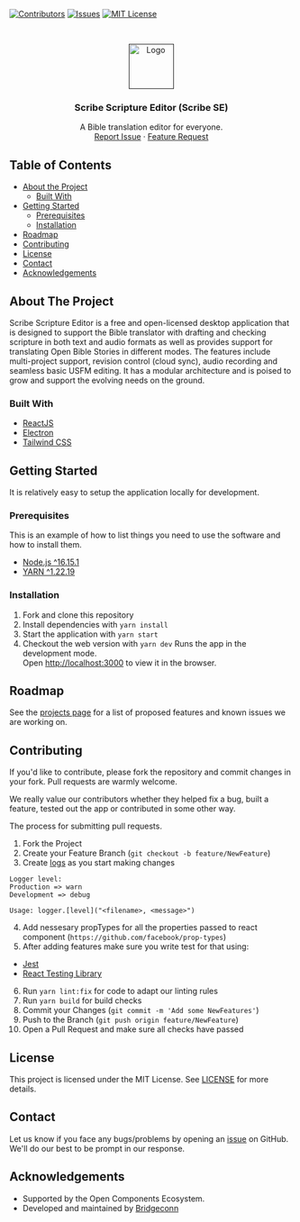 <!-- PROJECT SHIELDS -->

[![Contributors][contributors-shield]][contributors-url]
[![Issues][issues-shield]][issues-url]
[![MIT License][license-shield]][license-url]

<!-- PROJECT LOGO -->
<br />
<p align="center">
  <a href="">
    <img src="https://github.com/bible-technology/scribe-scripture-editor/blob/development/styles/scribe-logo.png" alt="Logo" width="80" height="80">
  </a>

  <h3 align="center">Scribe Scripture Editor (Scribe SE)</h3>

  <p align="center">
    A Bible translation editor for everyone.
    <br />
    <a href="https://github.com/bible-technology/scribe-scripture-editor/issues">Report Issue</a>
    ·
    <a href="https://github.com/bible-technology/scribe-scripture-editor/issues">Feature Request</a>
  </p>
</p>

<!-- TABLE OF CONTENTS -->

## Table of Contents

-   [About the Project](#about-the-project)
    -   [Built With](#built-with)
-   [Getting Started](#getting-started)
    -   [Prerequisites](#prerequisites)
    -   [Installation](#installation)
-   [Roadmap](#roadmap)
-   [Contributing](#contributing)
-   [License](#license)
-   [Contact](#contact)
-   [Acknowledgements](#acknowledgements)

<!-- ABOUT THE PROJECT -->

## About The Project

Scribe Scripture Editor is a free and open-licensed desktop application that is designed to support the Bible translator with drafting and checking scripture in both text and audio formats as well as provides support for translating Open Bible Stories in different modes. The features include multi-project support, revision control (cloud sync), audio recording and seamless basic USFM editing. It has a modular architecture and is poised to grow and support the evolving needs on the ground.

### Built With

-   [ReactJS](https://reactjs.org/)
-   [Electron](https://www.electronjs.org/)
-   [Tailwind CSS](https://tailwindcss.com/)

<!-- GETTING STARTED -->

## Getting Started

It is relatively easy to setup the application locally for development.

### Prerequisites

This is an example of how to list things you need to use the software and how to install them.

-   [Node.js ^16.15.1](https://nodejs.org/en/)
-   [YARN ^1.22.19](https://yarnpkg.com/getting-started)

### Installation

1. Fork and clone this repository
2. Install dependencies with `yarn install`
3. Start the application with `yarn start`
4. Checkout the web version with `yarn dev`
   Runs the app in the development mode.<br>
   Open [http://localhost:3000](http://localhost:3000) to view it in the browser.

<!-- ROADMAP -->

## Roadmap

See the [projects page](https://github.com/orgs/bible-technology/projects/1/views/1) for a list of proposed features and known issues we are working on.

<!-- CONTRIBUTING -->

## Contributing

If you'd like to contribute, please fork the repository and commit changes in your fork. Pull requests are warmly welcome.

We really value our contributors whether they helped fix a bug, built a feature, tested out the app or contributed in some other way.

The process for submitting pull requests.

1. Fork the Project
2. Create your Feature Branch (`git checkout -b feature/NewFeature`)
3. Create [logs](https://github.com/winstonjs/winston#readme) as you start making changes

```
Logger level:
Production => warn
Development => debug
```

```
Usage: logger.[level]("<filename>, <message>")
```

4. Add nessesary propTypes for all the properties passed to react component (`https://github.com/facebook/prop-types`)
5. After adding features make sure you write test for that using:

-   [Jest](https://testing-library.com/docs/react-testing-library/intro)
-   [React Testing Library](https://jestjs.io/docs/en/getting-started)

6. Run `yarn lint:fix` for code to adapt our linting rules
7. Run `yarn build` for build checks
8. Commit your Changes (`git commit -m 'Add some NewFeatures'`)
9. Push to the Branch (`git push origin feature/NewFeature`)
10. Open a Pull Request and make sure all checks have passed

<!-- LICENSE -->

## License

This project is licensed under the MIT License. See [LICENSE](https://github.com/bible-technology/scribe-scripture-editor/blob/development/LICENSE) for more details.

<!-- CONTACT -->

## Contact

Let us know if you face any bugs/problems by opening an [issue](https://github.com/bible-technology/scribe-scripture-editor/issues) on GitHub. We'll do our best to be prompt in our response.

<!-- ACKNOWLEDGEMENTS -->

## Acknowledgements
- Supported by the Open Components Ecosystem.
- Developed and maintained by [Bridgeconn](https://bridgeconn.com/)

<!-- MARKDOWN LINKS & IMAGES -->
<!-- https://www.markdownguide.org/basic-syntax/#reference-style-links -->

[contributors-shield]: https://img.shields.io/github/contributors/bible-technology/scribe-scripture-editor.svg?style=flat-square
[contributors-url]: https://github.com/bible-technology/scribe-scripture-editor/graphs/contributors
[issues-shield]: https://img.shields.io/github/contributors/bible-technology/scribe-scripture-editor.svg?style=flat-square
[issues-url]: https://github.com/bible-technology/scribe-scripture-editor/issues
[license-shield]: https://img.shields.io/github/contributors/bible-technology/scribe-scripture-editor.svg?style=flat-square
[license-url]: https://github.com/bible-technology/scribe-scripture-editor/blob/development/LICENSE
